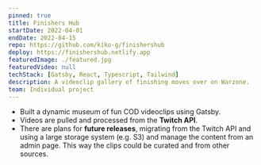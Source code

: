 ```yaml
---
pinned: true
title: Finishers Hub
startDate: 2022-04-01
endDate: 2022-04-15
repo: https://github.com/kiko-g/finishershub
deploy: https://finishershub.netlify.app
featuredImage: ./featured.jpg
featuredVideo: null
techStack: [Gatsby, React, Typescript, Tailwind]
description: A videoclip gallery of finishing moves over on Warzone.
team: Individual project
---
```


- Built a dynamic museum of fun COD videoclips using Gatsby.
- Videos are pulled and processed from the **Twitch API**.
- There are plans for **future releases**, migrating from the Twitch API and using a large storage system (e.g. S3) and manage the content from an admin page. This way the clips could be curated and from other sources.
